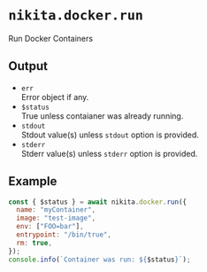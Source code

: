 
# `nikita.docker.run`

Run Docker Containers

## Output

* `err`   
  Error object if any.
* `$status`   
  True unless contaianer was already running.
* `stdout`   
  Stdout value(s) unless `stdout` option is provided.
* `stderr`   
  Stderr value(s) unless `stderr` option is provided.

## Example

```js
const { $status } = await nikita.docker.run({
  name: "myContainer",
  image: "test-image",
  env: ["FOO=bar"],
  entrypoint: "/bin/true",
  rm: true,
});
console.info(`Container was run: ${$status}`);
```
